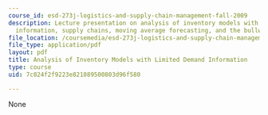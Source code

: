 ```yaml
---
course_id: esd-273j-logistics-and-supply-chain-management-fall-2009
description: Lecture presentation on analysis of inventory models with limited demand
  information, supply chains, moving average forecasting, and the bullwhip effect.
file_location: /coursemedia/esd-273j-logistics-and-supply-chain-management-fall-2009/7c024f2f9223e821089500803d96f580_MITESD_273JF09_lec07.pdf
file_type: application/pdf
layout: pdf
title: Analysis of Inventory Models with Limited Demand Information
type: course
uid: 7c024f2f9223e821089500803d96f580

---
```

None